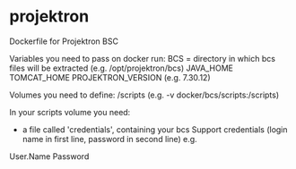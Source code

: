 # projektron
Dockerfile for Projektron BSC

Variables you need to pass on docker run:
BCS = directory in which bcs files will be extracted (e.g. /opt/projektron/bcs)
JAVA_HOME
TOMCAT_HOME
PROJEKTRON_VERSION (e.g. 7.30.12)

Volumes you need to define:
/scripts (e.g. -v docker/bcs/scripts:/scripts)

In your scripts volume you need:
- a file called 'credentials', containing your bcs Support credentials (login name in first line, password in second line)
e.g.

User.Name
Password


